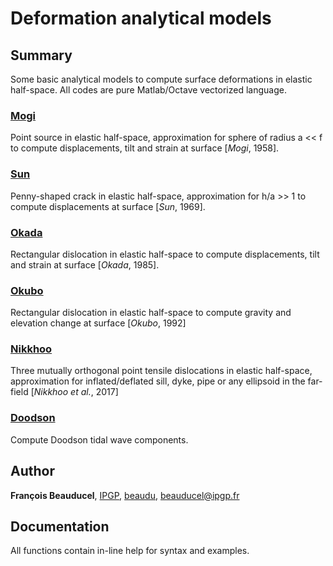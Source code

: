 # Deformation analytical models

## Summary

Some basic analytical models to compute surface deformations in elastic half-space. All codes are pure Matlab/Octave vectorized language.

### [Mogi](mogi)
Point source in elastic half-space, approximation for sphere of radius a &lt;&lt; f to compute displacements, tilt and strain at surface [_Mogi_, 1958].

### [Sun](sun)
Penny-shaped crack in elastic half-space, approximation for h/a >> 1 to compute displacements at surface [_Sun_, 1969].

### [Okada](okada)
Rectangular dislocation in elastic half-space to compute displacements, tilt and strain at surface [_Okada_, 1985].

### [Okubo](okubo)
Rectangular dislocation in elastic half-space to compute gravity and elevation change at surface [_Okubo_, 1992]


### [Nikkhoo](nikkhoo)
Three mutually orthogonal point tensile dislocations in elastic half-space, approximation for inflated/deflated sill, dyke, pipe or any ellipsoid in the far-field [_Nikkhoo et al._, 2017]

### [Doodson](https://github.com/beaudu/doodson)
Compute Doodson tidal wave components.


## Author
**François Beauducel**, [IPGP](www.ipgp.fr), [beaudu](https://github.com/beaudu), beauducel@ipgp.fr

## Documentation
All functions contain in-line help for syntax and examples.
